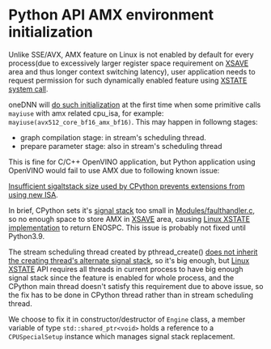 # Python API AMX environment initialization

Unlike SSE/AVX, AMX feature on Linux is not enabled by default for every process(due to excessively larger register space requirement on [XSAVE][1] area and thus longer context switching latency), user application needs to request permission for such dynamically enabled feature using [XSTATE system call][2].

oneDNN will [do such initialization][3] at the first time when some primitive calls `mayiuse` with amx related cpu_isa, for example:  `mayiuse(avx512_core_bf16_amx_bf16)`. This may happen in followng stages:
 - graph compilation stage: in stream's scheduling thread.
 - prepare parameter stage: also in stream's scheduling thread

This is fine for C/C++ OpenVINO application, but Python application using OpenVINO would fail to use AMX due to following known issue:

 [ Insufficient sigaltstack size used by CPython prevents extensions from using new ISA][4].

In brief, CPython sets it's [signal stack][5] too small in [Modules/faulthandler.c][6], so no enough space to store AMX in [XSAVE][1] area, causing [Linux XSTATE implementation][7] to return ENOSPC. This issue is probably not fixed until Python3.9.

The stream scheduling thread created by pthread_create() [does not inherit the creating thread's alternate signal stack][8], so it's big enough, but [Linux XSTATE][7] API requires all threads in current process to have big enough signal stack since the feature is enabled for whole process, and the CPython main thread doesn't satisfy this requirement due to above issue, so the fix has to be done in CPython thread rather than in stream scheduling thread.

We choose to fix it in constructor/destructor of `Engine` class, a member variable of type `std::shared_ptr<void>` holds a reference to a `CPUSpecialSetup` instance which manages signal stack replacement.

[1]: https://www.moritz.systems/blog/how-debuggers-work-getting-and-setting-x86-registers-part-2/

[2]: https://www.kernel.org/doc/html/latest/x86/xstate.html

[3]:https://github.com/oneapi-src/oneDNN/blob/master/src/cpu/x64/cpu_isa_traits.cpp#L333

[4]: https://bugs.python.org/issue46968

[5]: https://www.gnu.org/software/libc/manual/html_node/Signal-Stack.html

[6]: https://github.com/python/cpython/blob/main/Modules/faulthandler.c#L1359

[7]: https://elixir.bootlin.com/linux/v5.19-rc2/source/arch/x86/kernel/fpu/xstate.c#L1532

[8]: https://man7.org/linux/man-pages/man3/pthread_create.3.html